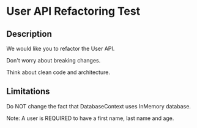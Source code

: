 ﻿# User API Refactoring Test

## Description

We would like you to refactor the User API. 

Don't worry about breaking changes.

Think about clean code and architecture.

## Limitations

Do NOT change the fact that DatabaseContext uses InMemory database.

Note: A user is REQUIRED to have a first name, last name and age.